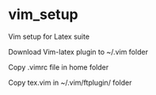 # vim_setup

Vim setup for Latex suite

Download Vim-latex plugin to ~/.vim folder

Copy .vimrc file in home folder

Copy tex.vim in ~/.vim/ftplugin/ folder
